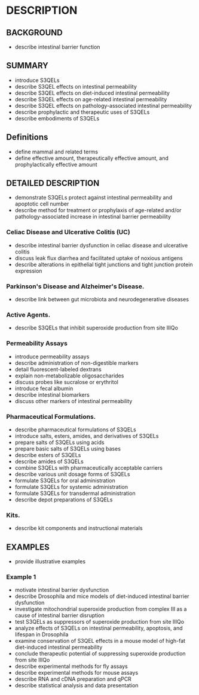 # DESCRIPTION

## BACKGROUND

- describe intestinal barrier function

## SUMMARY

- introduce S3QELs
- describe S3QEL effects on intestinal permeability
- describe S3QEL effects on diet-induced intestinal permeability
- describe S3QEL effects on age-related intestinal permeability
- describe S3QEL effects on pathology-associated intestinal permeability
- describe prophylactic and therapeutic uses of S3QELs
- describe embodiments of S3QELs

## Definitions

- define mammal and related terms
- define effective amount, therapeutically effective amount, and prophylactically effective amount

## DETAILED DESCRIPTION

- demonstrate S3QELs protect against intestinal permeability and apoptotic cell number
- describe method for treatment or prophylaxis of age-related and/or pathology-associated increase in intestinal barrier permeability

### Celiac Disease and Ulcerative Colitis (UC)

- describe intestinal barrier dysfunction in celiac disease and ulcerative colitis
- discuss leak flux diarrhea and facilitated uptake of noxious antigens
- describe alterations in epithelial tight junctions and tight junction protein expression

### Parkinson's Disease and Alzheimer's Disease.

- describe link between gut microbiota and neurodegenerative diseases

### Active Agents.

- describe S3QELs that inhibit superoxide production from site IIIQo

### Permeability Assays

- introduce permeability assays
- describe administration of non-digestible markers
- detail fluorescent-labeled dextrans
- explain non-metabolizable oligosaccharides
- discuss probes like sucralose or erythritol
- introduce fecal albumin
- describe intestinal biomarkers
- discuss other markers of intestinal permeability

### Pharmaceutical Formulations.

- describe pharmaceutical formulations of S3QELs
- introduce salts, esters, amides, and derivatives of S3QELs
- prepare salts of S3QELs using acids
- prepare basic salts of S3QELs using bases
- describe esters of S3QELs
- describe amides of S3QELs
- combine S3QELs with pharmaceutically acceptable carriers
- describe various unit dosage forms of S3QELs
- formulate S3QELs for oral administration
- formulate S3QELs for systemic administration
- formulate S3QELs for transdermal administration
- describe depot preparations of S3QELs

### Kits.

- describe kit components and instructional materials

## EXAMPLES

- provide illustrative examples

### Example 1

- motivate intestinal barrier dysfunction
- describe Drosophila and mice models of diet-induced intestinal barrier dysfunction
- investigate mitochondrial superoxide production from complex III as a cause of intestinal barrier disruption
- test S3QELs as suppressors of superoxide production from site IIIQo
- analyze effects of S3QELs on intestinal permeability, apoptosis, and lifespan in Drosophila
- examine conservation of S3QEL effects in a mouse model of high-fat diet-induced intestinal permeability
- conclude therapeutic potential of suppressing superoxide production from site IIIQo
- describe experimental methods for fly assays
- describe experimental methods for mouse assays
- describe RNA and cDNA preparation and qPCR
- describe statistical analysis and data presentation

